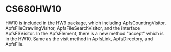 # CS680HW10

HW10 is included in the HW9 package, which including ApfsCountingVisitor, ApfsFileCrawlingVisitor, ApfsFileSearchVisitor, and the interface ApfsFSVisitor.
In the ApfsElement, there is a new method "accept" which is in the HW10. Same as the visit method in ApfsLink, ApfsDirectory, and ApfsFile. 

